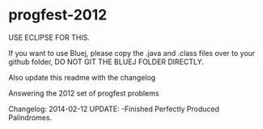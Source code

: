 progfest-2012
=============

USE ECLIPSE FOR THIS.

If you want to use Bluej, please copy the .java and .class files over to your github folder, DO NOT GIT THE BLUEJ FOLDER DIRECTLY.

Also update this readme with the changelog

Answering the 2012 set of progfest problems

Changelog:
2014-02-12 UPDATE:
-Finished Perfectly Produced Palindromes.
